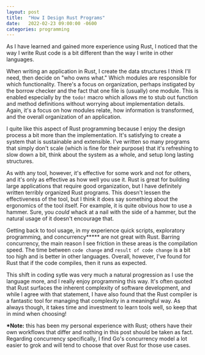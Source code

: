```yaml
---
layout: post
title:  "How I Design Rust Programs"
date:   2022-02-23 09:00:00 -0600
categories: programming
---
```


As I have learned and gained more experience using Rust, I noticed that the way
I write Rust code is a bit different than the way I write in other languages.

When writing an application in Rust, I create the data structures I think I'll
need, then decide on "who owns what." Which modules are responsible for which
functionality. There's a focus on organization, perhaps instigated by the
borrow checker and the fact that one file is (usually) one module. This is
enabled especially by the `todo!` macro which allows me to stub out function
and method definitions without worrying about implementation details. Again,
it's a focus on how modules relate, how information is transformed, and the
overall organization of an application.

I quite like this aspect of Rust programming because I enjoy the design process
a bit more than the implementation. It's satisfying to create a system that is
sustainable and extensible. I've written so many programs that simply don't
scale (which is fine for their purpose) that it's refreshing to slow down a
bit, think about the system as a whole, and setup long lasting structures.

As with any tool, however, it's effective for some work and not for others, and
it's only as effective as how well you use it. Rust is great for building large
applications that require good organization, but I have definitely written
terribly organized Rust programs. This doesn't lessen the effectiveness of the
tool, but I think it does say something about the ergonomics of the tool
itself. For example, it is quite obvious how to use a hammer. Sure, you *could*
whack at a nail with the side of a hammer, but the natural usage of it doesn't
encourage that.

Getting back to tool usage, in my experience quick scripts, exploratory
programming, and concurrency**\*** are not great with Rust. Barring concurrency, the
main reason I see friction in these areas is the compilation speed. The time
between `code change` and `result of code change` is a bit too high and is
better in other languages. Overall, however, I've found for Rust that if the
code compiles, then it runs as expected.

This shift in coding sytle was very much a natural progression as I use the
language more, and I really enjoy programming this way. It's often quoted that
Rust surfaces the inherent complexity of software development, and while I
agree with that statement, I have also found that the Rust compiler is a
fantastic tool for managing that complexity in a meaningful way. As always
though, it takes time and investment to learn tools well, so keep that in mind
when choosing!

**\*Note:** this has been my personal experience with Rust; others have their own
workflows that differ and nothing in this post should be taken as fact. Regarding
concurrency specifically, I find Go's concurrency model a lot easier to grok and
will tend to choose that over Rust for those use cases.
